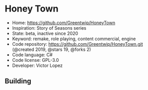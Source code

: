 # Honey Town

- Home: https://github.com/Greentwip/HoneyTown
- Inspiration: Story of Seasons series
- State: beta, inactive since 2020
- Keyword: remake, role playing, content commercial, engine
- Code repository: https://github.com/Greentwip/HoneyTown.git (@created 2019, @stars 19, @forks 2)
- Code language: C#
- Code license: GPL-3.0
- Developer: Victor Lopez

## Building
